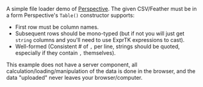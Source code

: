 A simple file loader demo of [Perspective](https://github.com/finos/perspective). The
given CSV/Feather must be in a form Perspective's `Table()` constructor supports:

-   First row must be column names.
-   Subsequent rows should be mono-typed (but if not you will just get `string` columns
    and you'll need to use ExprTK expressions to cast).
-   Well-formed (Consistent # of `,` per line, strings should be quoted, especially if
    they contain `,` themselves).

This example does not have a server component, all calculation/loading/manipulation of
the data is done in the browser, and the data "uploaded" never leaves your
browser/computer.
